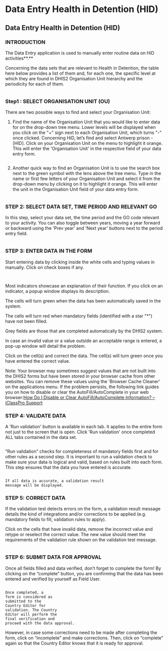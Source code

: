 # Data Entry Health in Detention (HID)

## Data Entry Health in Detention (HID)

### INTRODUCTION

The Data Entry application is used to manually enter routine data on HiD activities\*\*.\*\*

Concerning the data sets that are relevant to Health in Detention, the table here below provides a list of them and, for each one, the specific level at which they are found in DHIS2 Organisation Unit hierarchy and the periodicity for each of them.

<figure><img src="../../.gitbook/assets/image (25).png" alt=""><figcaption></figcaption></figure>

### Step1 : SELECT ORGANISATION UNIT (OU)

There are two possible ways to find and select your Organisation Unit:

1. Find the name of the Organisation Unit that you would like to enter data for on the drop-down tree menu. Lower levels will be displayed when you click on the "+" sign next to each Organisation Unit, which turns "-" once clicked. Concerning HiD, let’s find and select Antwerp prison - \[HID]. Click on your Organisation Unit on the menu to highlight it orange. This will enter the 'Organisation Unit' in the respective field of your data entry form.

<figure><img src="../../.gitbook/assets/image (1) (1).png" alt=""><figcaption></figcaption></figure>

2. Another quick way to find an Organisation Unit is to use the search box next to the green symbol with the lens above the tree menu. Type in the name or first few letters of your Organisation Unit and select it from the drop-down menu by clicking on it to highlight it orange. This will enter the unit in the Organisation Unit field of your data entry form.

<figure><img src="../../.gitbook/assets/image (2) (1).png" alt=""><figcaption></figcaption></figure>

### STEP 2: SELECT DATA SET, TIME PERIOD AND RELEVANT GO

In this step, select your data set, the time period and the GO code relevant to your activity. You can also toggle between years, moving a year forward or backward using the 'Prev year' and 'Next year' buttons next to the period entry field.

<figure><img src="../../.gitbook/assets/image (3) (1).png" alt=""><figcaption></figcaption></figure>

### STEP 3: ENTER DATA IN THE FORM

Start entering data by clicking inside the white cells and typing values in manually. Click on check boxes if any.

<figure><img src="../../.gitbook/assets/image (4) (1).png" alt=""><figcaption></figcaption></figure>

<figure><img src="../../.gitbook/assets/image (5) (1).png" alt=""><figcaption></figcaption></figure>

Most indicators showcase an explanation of their function. If you click on an indicator, a popup window displays its description.

The cells will turn green when the data has been automatically saved in the system.

The cells will turn red when mandatory fields (identified with a star "\*") have not been filled.

Grey fields are those that are completed automatically by the DHIS2 system.

In case an invalid value or a value outside an acceptable range is entered, a pop-up window will detail the problem.

Click on the cell(s) and correct the data. The cell(s) will turn green once you have entered the correct value.

Note: Your browser may sometimes suggest values that are not built into the DHIS2 forms but have been stored in your browser cache from other websites. You can remove these values using the 'Browser Cache Cleaner' on the applications menu. If the problem persists, the following link guides you on how to disable or clear the AutoFill/AutoComplete in your web browser:[How Do I Disable or Clear AutoFill/AutoComplete Information? – iClassPro Support](https://support.iclasspro.com/hc/en-us/articles/218569268-How-Do-I-Disable-or-Clear-AutoFill-AutoComplete-Information)

### STEP 4: VALIDATE DATA

A 'Run validation' button is available in each tab. It applies to the entire form not just to the screen that is open. Click 'Run validation' once completed ALL tabs contained in the data set.

<figure><img src="../../.gitbook/assets/image (6) (1).png" alt=""><figcaption></figcaption></figure>

“Run validation” checks for completeness of mandatory fields first and for other rules as a second step. It is important to run a validation check to make sure your data is logical and valid, based on rules built into each form. This step ensures that the data you have entered is accurate.

<figure><img src="../../.gitbook/assets/image (7) (1).png" alt=""><figcaption></figcaption></figure>

```
If all data is accurate, a validation result
message will be displayed.
```

### STEP 5: CORRECT DATA

If the validation test detects errors on the form, a validation result message details the kind of integrations and/or corrections to be applied (e.g. mandatory fields to fill, validation rules to apply).

Click on the cells that have invalid data, remove the incorrect value and retype or reselect the correct value. The new value should meet the requirements of the validation rule shown on the validation test message.

<figure><img src="../../.gitbook/assets/image (8) (1).png" alt=""><figcaption></figcaption></figure>

### STEP 6: SUBMIT DATA FOR APPROVAL

Once all fields filled and data verified, don’t forget to complete the form! By clicking on the “complete” button, you are confirming that the data has been entered and verified by yourself as Field User.

<figure><img src="../../.gitbook/assets/image (9) (1).png" alt=""><figcaption></figcaption></figure>

```
Once completed, a
form is considered as
submitted to the
Country Editor for
validation. The Country
Editor will perform the
final verification and
proceed with the data approval.
```

However, in case some corrections need to be made after completing the form, click on “incomplete” and make corrections. Then, click on “complete” again so that the Country Editor knows that it is ready for approval.

<figure><img src="../../.gitbook/assets/image (10) (1).png" alt=""><figcaption></figcaption></figure>
